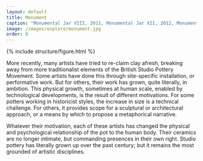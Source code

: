 ```yaml
---
layout: default
title: Monument
caption: "Monumental Jar VIII, 2011, Monumental Jar XII, 2012, Monumental Jar X, 2012, all by Julian Stair © The Artist. Photography by Jan Baldwin"
image: /images/explore/monument.jpg
order: 8
---
```

{% include structure/figure.html %}

More recently, many artists have tried to re-claim clay afresh, breaking away from more traditionalist elements of the British Studio Pottery Movement. Some artists have done this through site-specific installation, or performative work. But for others, their work has grown, quite literally, in ambition. This physical growth, sometimes at human scale, enabled by technological developments, is the result of different motivations. For some potters working in historicist styles, the increase in size is a technical challenge. For others, it provides scope for a sculptural or architectural approach, or a means by which to propose a metaphorical narrative.

Whatever their motivation, each of these artists has changed the physical and psychological relationship of the pot to the human body. Their ceramics are no longer intimate, but commanding presences in their own right. Studio pottery has literally grown up over the past century; but it remains the most grounded of artistic disciplines.
